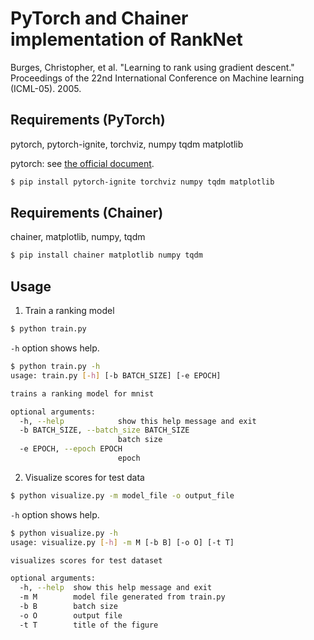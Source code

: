 # PyTorch and Chainer implementation of RankNet

Burges, Christopher, et al. "Learning to rank using gradient descent." Proceedings of the 22nd International Conference on Machine learning (ICML-05). 2005.

## Requirements (PyTorch)
pytorch, pytorch-ignite, torchviz, numpy tqdm matplotlib

pytorch: see [the official document](https://pytorch.org/get-started/locally/).

```bash
$ pip install pytorch-ignite torchviz numpy tqdm matplotlib
```

## Requirements (Chainer)
chainer, matplotlib, numpy, tqdm

```bash
$ pip install chainer matplotlib numpy tqdm
```

## Usage
1. Train a ranking model

```bash
$ python train.py
```

`-h` option shows help.

```bash
$ python train.py -h
usage: train.py [-h] [-b BATCH_SIZE] [-e EPOCH]

trains a ranking model for mnist

optional arguments:
  -h, --help            show this help message and exit
  -b BATCH_SIZE, --batch_size BATCH_SIZE
                        batch size
  -e EPOCH, --epoch EPOCH
                        epoch
```

2. Visualize scores for test data

```bash
$ python visualize.py -m model_file -o output_file
```

`-h` option shows help.

```bash
$ python visualize.py -h
usage: visualize.py [-h] -m M [-b B] [-o O] [-t T]

visualizes scores for test dataset

optional arguments:
  -h, --help  show this help message and exit
  -m M        model file generated from train.py
  -b B        batch size
  -o O        output file
  -t T        title of the figure
```

